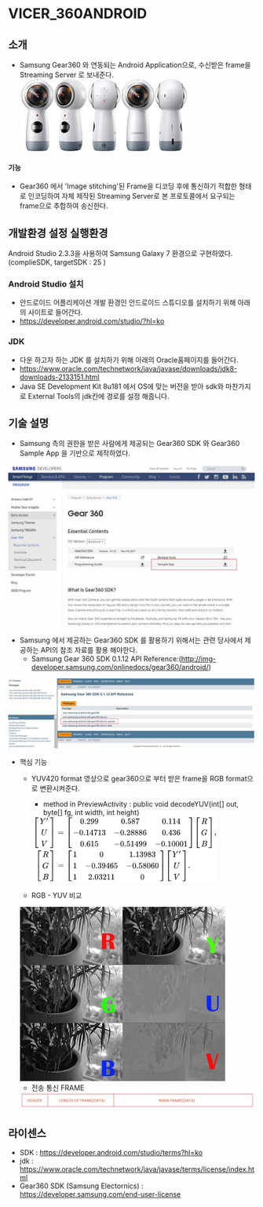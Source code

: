 # VICER_360ANDROID

## 소개
* Samsung Gear360 와 연동되는 Android Application으로, 수신받은 frame을 Streaming Server 로 보내준다.<br>
      <img src="./img/gear360.jpg">

#### 기능
* Gear360 에서 'Image stitching'된 Frame을 디코딩 후에 통신하기 적합한 형태로 인코딩하여 자체 제작된 Streaming Server로 본 프로토콜에서 요구되는 frame으로 추합하여 송신한다.

## 개발환경 설정 실행환경
Android Studio 2.3.3을 사용하여 Samsung Galaxy 7 환경으로 구현하였다. (complieSDK, targetSDK : 25 )

### Android Studio 설치
* 안드로이드 어플리케이션 개발 환경인 안드로이드 스튜디오를 설치하기 위해 아래의 사이트로 들어간다.
* https://developer.android.com/studio/?hl=ko

### JDK
* 다운 하고자 하는 JDK 를 설치하기 위해 아래의 Oracle홈페이지를 들어간다.
* https://www.oracle.com/technetwork/java/javase/downloads/jdk8-downloads-2133151.html
* Java SE Development Kit 8u181 에서 OS에 맞는 버전을 받아 sdk와 마찬가지로 External Tools의 jdk칸에 경로를 설정 해줍니다.


## 기술 설명
* Samsung 측의 권한을 받은 사람에게 제공되는 Gear360 SDK 와 Gear360 Sample App 을 기반으로 제작하였다.
<img src="./img/gear360_sampleApp.JPG">

* Samsung 에서 제공하는 Gear360 SDK 를 활용하기 위해서는 관련 당사에서 제공하는 API의 참조 자료를 활용 해야한다. 
   * Samsung Gear 360 SDK 0.1.12 API Reference:(http://img-developer.samsung.com/onlinedocs/gear360/android/)
<img src="./img/gear360_apiRef.JPG">

* 핵심 기능
   * YUV420 format 영상으로 gear360으로 부터 받은 frame을 RGB format으로 변환시켜준다.
      * method in PreviewActivity : public void decodeYUV(int[] out, byte[] fg, int width, int height)
      <img src="./img/yuv_rpg_matrix.png">
  
   * RGB - YUV 비교
   <img src="./img/YUV_RGB.jpg">
   
   * 전송 통신 FRAME
   <img src="./img/fream_struct.JPG">
   


## 라이센스
* SDK : https://developer.android.com/studio/terms?hl=ko
* jdk : https://www.oracle.com/technetwork/java/javase/terms/license/index.html
* Gear360 SDK (Samsung Electornics) : https://developer.samsung.com/end-user-license
